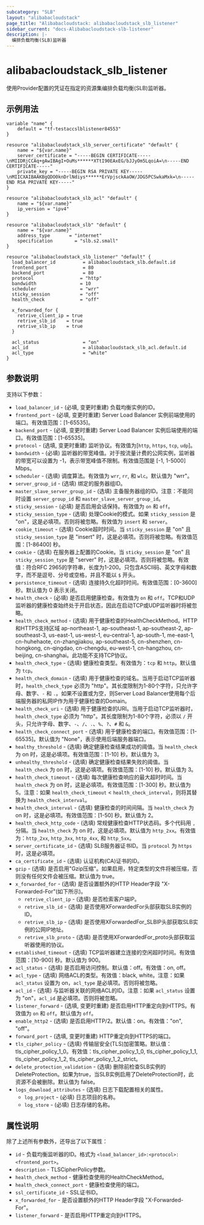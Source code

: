 ```yaml
---
subcategory: "SLB"
layout: "alibabacloudstack"
page_title: "Alibabacloudstack: alibabacloudstack_slb_listener"
sidebar_current: "docs-Alibabacloudstack-slb-listener"
description: |- 
  编排负载均衡(SLB)监听器
---
```


# alibabacloudstack_slb_listener

使用Provider配置的凭证在指定的资源集编排负载均衡(SLB)监听器。

## 示例用法

```hcl
variable "name" {
    default = "tf-testaccslblistener84553"
}

resource "alibabacloudstack_slb_server_certificate" "default" {
	name = "${var.name}"
	server_certificate = "-----BEGIN CERTIFICATE-----\nMIIDRjCCAq+gAwIBAgI+OuMs******XTtI90EAxEG/bJJyOm5LqoiA=\n-----END CERTIFICATE-----"
	private_key = "-----BEGIN RSA PRIVATE KEY-----\nMIICXAIBAAKBgQDO0knDrlNdiys******ErVpjsckAaOW/JDG5PCSwkaMxk=\n-----END RSA PRIVATE KEY-----"
}

resource "alibabacloudstack_slb_acl" "default" {
	name = "${var.name}"
	ip_version = "ipv4"
}

resource "alibabacloudstack_slb" "default" {
	name = "${var.name}"
	address_type       = "internet"
	specification        = "slb.s2.small"
}

resource "alibabacloudstack_slb_listener" "default" {
  load_balancer_id          = alibabacloudstack_slb.default.id
  frontend_port             = 80
  backend_port              = 80
  protocol                 = "http"
  bandwidth                = 10
  scheduler                = "wrr"
  sticky_session           = "off"
  health_check             = "off"

  x_forwarded_for {
    retrive_client_ip = true
    retrive_slb_id    = true
    retrive_slb_ip    = true
  }

  acl_status                = "on"
  acl_id                    = alibabacloudstack_slb_acl.default.id
  acl_type                  = "white"
}
```

## 参数说明

支持以下参数：

* `load_balancer_id` - (必填, 变更时重建) 负载均衡实例的ID。
* `frontend_port` - (必填, 变更时重建) Server Load Balancer 实例前端使用的端口。有效值范围：[1-65535]。
* `backend_port` - (必填, 变更时重建) Server Load Balancer 实例后端使用的端口。有效值范围：[1-65535]。
* `protocol` - (选填, 变更时重建) 监听协议。有效值为[`http`, `https`, `tcp`, `udp`]。
* `bandwidth` - (必填) 监听器的带宽峰值。对于按流量计费的公网实例，监听器的带宽可以设置为 -1，表示带宽峰值不限制。有效值范围是 [-1, 1-5000] Mbps。
* `scheduler` - (选填) 调度算法。有效值为 `wrr`, `rr`, 和 `wlc`。默认值为 "wrr"。
* `server_group_id` - (选填) 绑定的服务器组ID。
* `master_slave_server_group_id` - (选填) 主备服务器组的ID。注意：不能同时设置 `server_group_id` 和 `master_slave_server_group_id`。
* `sticky_session` - (必填) 是否启用会话保持。有效值为 `on` 和 `off`。
* `sticky_session_type` - (选填) 处理Cookie的模式。如果 `sticky_session` 是 "on"，这是必填项。否则将被忽略。有效值为 `insert` 和 `server`。
* `cookie_timeout` - (选填) Cookie超时时间。当 `sticky_session` 是 "on" 且 `sticky_session_type` 是 "insert" 时，这是必填项。否则将被忽略。有效值范围：[1-86400] 秒。
* `cookie` - (选填) 在服务器上配置的Cookie。当 `sticky_session` 是 "on" 且 `sticky_session_type` 是 "server" 时，这是必填项。否则将被忽略。有效值：符合RFC 2965的字符串，长度为1-200。只包含ASCII码、英文字母和数字，而不是逗号、分号或空格，并且不能以 `$` 开头。
* `persistence_timeout` - (选填) 连接持久化超时时间。有效值范围：[0-3600] 秒。默认值为 0 表示关闭。
* `health_check` - (必填) 是否启用健康检查。有效值为 `on` 和 `off`。TCP和UDP监听器的健康检查始终处于开启状态，因此在启动TCP或UDP监听器时将被忽略。
* `health_check_method` - (选填) 用于健康检查的HealthCheckMethod。HTTP和HTTPS支持区域 ap-northeast-1, ap-southeast-1, ap-southeast-2, ap-southeast-3, us-east-1, us-west-1, eu-central-1, ap-south-1, me-east-1, cn-huhehaote, cn-zhangjiakou, ap-southeast-5, cn-shenzhen, cn-hongkong, cn-qingdao, cn-chengdu, eu-west-1, cn-hangzhou, cn-beijing, cn-shanghai。此功能不支持TCP协议。
* `health_check_type` - (选填) 健康检查类型。有效值为：`tcp` 和 `http`。默认值为 `tcp`。
* `health_check_domain` - (选填) 用于健康检查的域名。当用于启动TCP监听器时，`health_check_type` 必须为 "http"。其长度限制为1-80个字符，只允许字母、数字、`-` 和 `.`。如果不设置或为空，则Server Load Balancer使用每个后端服务器的私网IP作为用于健康检查的Domain。
* `health_check_uri` - (选填) 用于健康检查的URI。当用于启动TCP监听器时，`health_check_type` 必须为 "http"。其长度限制为1-80个字符，必须以 `/` 开头，只允许字母、数字、`-`、`/`、`.`、`%`、`?`、`#` 和 `&`。
* `health_check_connect_port` - (选填) 用于健康检查的端口。有效值范围：[1-65535]。默认值为 "None"，表示使用后端服务器端口。
* `healthy_threshold` - (选填) 确定健康检查结果成功的阈值。当 `health_check` 为 on 时，这是必填项。有效值范围：[1-10] 秒。默认值为 3。
* `unhealthy_threshold` - (选填) 确定健康检查结果失败的阈值。当 `health_check` 为 on 时，这是必填项。有效值范围：[1-10] 秒。默认值为 3。
* `health_check_timeout` - (选填) 每次健康检查响应的最大超时时间。当 `health_check` 为 on 时，这是必填项。有效值范围：[1-300] 秒。默认值为 5。注意：如果 `health_check_timeout` < `health_check_interval`，则将其替换为 `health_check_interval`。
* `health_check_interval` - (选填) 健康检查的时间间隔。当 `health_check` 为 on 时，这是必填项。有效值范围：[1-50] 秒。默认值为 2。
* `health_check_http_code` - (选填) 常规健康检查HTTP状态码。多个代码用 `,` 分隔。当 `health_check` 为 on 时，这是必填项。默认值为 `http_2xx`。有效值为：`http_2xx`, `http_3xx`, `http_4xx`, 和 `http_5xx`。
* `server_certificate_id` - (选填) SLB服务器证书ID。当 `protocol` 为 `https` 时，这是必填项。
* `ca_certificate_id` - (选填) 认证机构(CA)证书的ID。
* `gzip` - (选填) 是否启用"Gzip压缩"。如果启用，特定类型的文件将被压缩，否则没有任何文件会被压缩。默认值为 true。
* `x_forwarded_for` - (选填) 是否设置额外的HTTP Header字段 "X-Forwarded-For"(如下所示)。
  * `retrive_client_ip` - (选填) 是否检索客户端IP。
  * `retrive_slb_id` - (选填) 是否使用XForwardedFor头部获取SLB实例的ID。
  * `retrive_slb_ip` - (选填) 是否使用XForwardedFor_SLBIP头部获取SLB实例的公网IP地址。
  * `retrive_slb_proto` - (选填) 是否使用XForwardedFor_proto头部获取监听器使用的协议。
* `established_timeout` - (选填) TCP监听器建立连接的空闲超时时间。有效值范围：[10-900] 秒。默认值为 900。
* `acl_status` - (选填) 是否启用访问控制。默认值：off。有效值：on, off。
* `acl_type` - (选填) 网络ACL的类型。有效值：black, white。注意：如果 `acl_status` 设置为 on，`acl_type` 是必填项。否则将被忽略。
* `acl_id` - (选填) 与监听器关联的网络ACL的ID。注意：如果 `acl_status` 设置为 "on"，`acl_id` 是必填项。否则将被忽略。
* `listener_forward` - (选填, 变更时重建) 是否启用HTTP重定向到HTTPS。有效值为 `on` 和 `off`。默认值为 `off`。
* `enable_http2` - (选填) 是否启用HTTP/2。默认值：on。有效值："on", "off"。
* `forward_port` - (选填, 变更时重建) HTTP重定向到HTTPS的端口。
* `tls_cipher_policy` - (选填) 传输层安全(TLS)加密策略。默认值：tls_cipher_policy_1_0。有效值：tls_cipher_policy_1_0, tls_cipher_policy_1_1, tls_cipher_policy_1_2, tls_cipher_policy_1_2_strict。
* `delete_protection_validation` - (选填) 删除前检查SLB实例的DeleteProtection。如果为true，当SLB实例启用了DeleteProtection时，此资源不会被删除。默认值为 false。
* `logs_download_attributes` - (选填) 日志下载配置相关的属性。
  * `log_project` - (必填) 日志项目的名称。
  * `log_store` - (必填) 日志存储的名称。

## 属性说明

除了上述所有参数外，还导出了以下属性：

* `id` - 负载均衡监听器的ID。格式为 `<load_balancer_id>:<protocol>:<frontend_port>`。
* `description` - TLSCipherPolicy参数。
* `health_check_method` - 健康检查使用的HealthCheckMethod。
* `health_check_connect_port` - 健康检查使用的端口。
* `ssl_certificate_id` - SSL证书ID。
* `x_forwarded_for` - 是否设置额外的HTTP Header字段 "X-Forwarded-For"。
* `listener_forward` - 是否启用HTTP重定向到HTTPS。